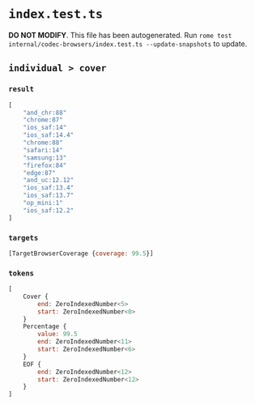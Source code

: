 # `index.test.ts`

**DO NOT MODIFY**. This file has been autogenerated. Run `rome test internal/codec-browsers/index.test.ts --update-snapshots` to update.

## `individual > cover`

### `result`

```javascript
[
	"and_chr:88"
	"chrome:87"
	"ios_saf:14"
	"ios_saf:14.4"
	"chrome:88"
	"safari:14"
	"samsung:13"
	"firefox:84"
	"edge:87"
	"and_uc:12.12"
	"ios_saf:13.4"
	"ios_saf:13.7"
	"op_mini:1"
	"ios_saf:12.2"
]
```

### `targets`

```javascript
[TargetBrowserCoverage {coverage: 99.5}]
```

### `tokens`

```javascript
[
	Cover {
		end: ZeroIndexedNumber<5>
		start: ZeroIndexedNumber<0>
	}
	Percentage {
		value: 99.5
		end: ZeroIndexedNumber<11>
		start: ZeroIndexedNumber<6>
	}
	EOF {
		end: ZeroIndexedNumber<12>
		start: ZeroIndexedNumber<12>
	}
]
```
